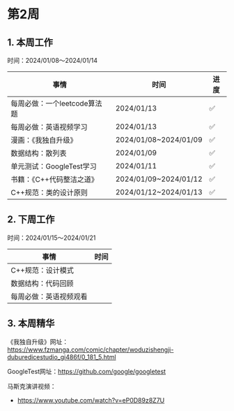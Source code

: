 # 第2周

## 1. 本周工作

时间：2024/01/08～2024/01/14

| 事情                         | 时间                  | 进度 |
| ---------------------------- | --------------------- | ---- |
| 每周必做：一个leetcode算法题 | 2024/01/13            | ✅    |
| 每周必做：英语视频学习       | 2024/01/13            | ✅    |
| 漫画：《我独自升级》         | 2024/01/08~2024/01/09 | ✅    |
| 数据结构：散列表             | 2024/01/09            | ✅    |
| 单元测试：GoogleTest学习     | 2024/01/11            | ✅    |
| 书籍：《C++代码整洁之道》    | 2024/01/09~2024/01/12 | ✅    |
| C++规范：类的设计原则        | 2024/01/12~2024/01/13 | ✅    |

## 2. 下周工作

时间：2024/01/15～2024/01/21

| 事情                   | 时间 |
| ---------------------- | ---- |
| C++规范：设计模式      |      |
| 数据结构：代码回顾     |      |
| 每周必做：英语视频观看 |      |

## 3. 本周精华

《我独自升级》网址：https://www.fzmanga.com/comic/chapter/woduzishengji-duburedicestudio_gi486f/0_181_5.html

GoogleTest网址：https://github.com/google/googletest

马斯克演讲视频：

+ https://www.youtube.com/watch?v=eP0D89z8Z7U


